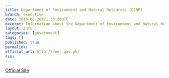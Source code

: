 ```yaml
---
title: Department of Environment and Natural Resources (DENR)
branch: executive
date: 2016-06-20T21:33:20UTC
excerpt: Information about the Department of Environment and Natural Resources
layout: info
categories: [government]
tags: []
published: true
permalink: 
official_url: http://denr.gov.ph/
rss:
---
```


[Official Site](page.official_url)

